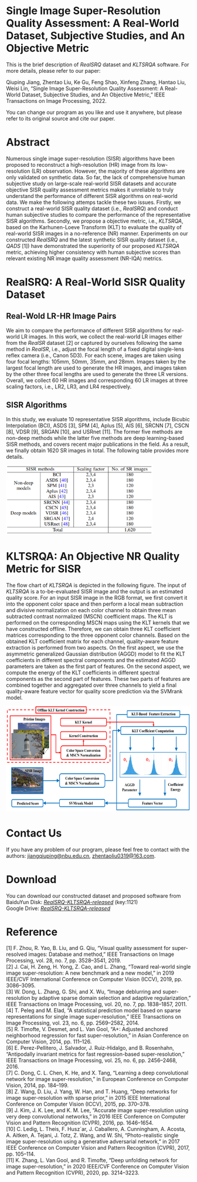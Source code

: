 # Single Image Super-Resolution Quality Assessment: A Real-World Dataset, Subjective Studies, and An Objective Metric
This is the brief description of *RealSRQ* dataset and *KLTSRQA* software. For more details, please refer to our paper:  

Qiuping Jiang, Zhentao Liu, Ke Gu, Feng Shao, Xinfeng Zhang, Hantao Liu, Weisi Lin, “Single Image Super-Resolution Quality Assessment: A Real-World Dataset, Subjective Studies, and An Objective Metric,”  IEEE Transactions on Image Processing, 2022.  

You can change our program as you like and use it anywhere, but please refer to its original source and cite our paper. 
# Abstract
Numerous single image super-resolution (SISR) algorithms have been proposed to reconstruct a high-resolution (HR) image from its low-resolution (LR) observation. However, the majority of these algorithms are only validated on synthetic data. So far, the lack of comprehensive human subjective study on large-scale real-world SISR datasets and accurate objective SISR quality assessment metrics makes it unreliable to truly understand the performance of different SISR algorithms on real-world data. We make the following attemps tackle these two issues. Firstly, we construct a real-world SISR quality dataset (i.e., *RealSRQ*) and conduct human subjective studies to compare the performance of the representative SISR algorithms. Secondly, we propose a objective metric, i.e., *KLTSRQA*, based on the Karhunen-Loeve Transform (KLT) to evaluate the quality of real-world SISR images in a no-reference (NR) manner. Experiments on our constructed *RealSRQ* and the latest synthetic SISR quality dataset (i.e., *QADS* [1]) have demonstrated the superiority of our proposed *KLTSRQA* metric, achieving higher consistency with human subjective scores than relevant existing NR image quality assessment (NR-IQA) metrics.

# RealSRQ: A Real-World SISR Quality Dataset
## Real-Wold LR-HR Image Pairs
We aim to compare the performance of different SISR algorithms for real-world LR images. In this work, we collect the real-world LR images either from the *RealSR* dataset [2] or captured by ourselves following the same method in *RealSR*, i.e., adjust the focal length of a fixed digital single-lens reflex camera (i.e., Canon 5D3). For each scene, images are taken using four focal lengths: 105mm, 50mm, 35mm, and 28mm. Images taken by the largest focal length are used to generate the HR images, and images taken by the other three focal lengths are used to generate the three LR versions. Overall, we collect 60 HR images and corresponding 60 LR images at three scaling factors, i.e., LR2, LR3, and LR4 respectively.
## SISR Algorithms
In this study, we evaluate 10 representative SISR algorithms, include Bicubic Interpolation (BCI), ASDS [3], SPM [4], Aplus [5], AIS [6], SRCNN [7], CSCN [8], VDSR [9], SRGAN [10], and USRnet [11]. The former five methods are non-deep methods while the latter five methods are deep learning-based SISR methods, and covers recent major publications in the field. As a result, we finally obtain 1620 SR images in total. The following table provides more details. 

<img src="https://github.com/Zhentao-Liu/RealSRQ-KLTSRQA/blob/main/images/Table1.PNG" width="400" height="190"/><br/>

# KLTSRQA: An Objective NR Quality Metric for SISR
The flow chart of *KLTSRQA* is depicted in the following figure. The input of *KLTSRQA* is a to-be-evaluated SISR image and the output is an estimated quality score. For an input SISR image in the RGB format, we first convert it into the opponent color space and then perform a local mean subtraction and divisive normalization on each color channel to obtain three mean subtracted contrast normalized (MSCN) coefficient maps. The KLT is performed on the corresponding MSCN maps using the KLT kernels that we have constructed offline. Therefore, we can obtain three KLT coefficient matrices corresponding to the three opponent color channels. Based on the obtained KLT coefficient matrix for each channel, quality-aware feature extraction is performed from two aspects. On the first aspect, we use the asymmetric generalized Gaussian distribution (AGGD) model to fit the KLT coefficients in different spectral components and the estimated AGGD parameters are taken as the first part of features. On the second aspect, we compute the energy of the KLT coefficients in different spectral components as the second part of features. These two parts of features are combined together and aggregated over three channels to yield a final quality-aware feature vector for quality score prediction via the SVMrank model.

<img src="https://github.com/Zhentao-Liu/RealSRQ-KLTSRQA/blob/main/images/Fig8.PNG" width="618" height="288"/><br/>

# Contact Us
If you have any problem of our program, please feel free to contact with the authors: jiangqiuping@nbu.edu.cn, zhentaoliu0319@163.com.

# Download
You can download our constructed dataset and proposed software from  
BaiduYun Disk: [*RealSRQ-KLTSRQA-released*](https://pan.baidu.com/s/15ZgfpW1b2_gMAETBUeszSg) (key:1121)  
Google Drive: [*RealSRQ-KLTSRQA-released*](https://drive.google.com/drive/folders/1VTMBmxkZkZtbv_ONMME-7TRyfXNfRw9p?usp=sharing)

# Reference
[1] F. Zhou, R. Yao, B. Liu, and G. Qiu, “Visual quality assessment for super-resolved images: Database and method,” IEEE Transactions on Image Processing, vol. 28, no. 7, pp. 3528–3541, 2019.  
[2] J. Cai, H. Zeng, H. Yong, Z. Cao, and L. Zhang, “Toward real-world single image super-resolution: A new benchmark and a new model,” in 2019 IEEE/CVF International Conference on Computer Vision (ICCV), 2019, pp. 3086–3095.  
[3] W. Dong, L. Zhang, G. Shi, and X. Wu, “Image deblurring and super-resolution by adaptive sparse domain selection and adaptive regularization,” IEEE Transactions on Image Processing, vol. 20, no. 7, pp. 1838–1857, 2011.  
[4] T. Peleg and M. Elad, “A statistical prediction model based on sparse representations for single image super-resolution,” IEEE Transactions on Image Processing, vol. 23, no. 6, pp. 2569–2582, 2014.  
[5] R. Timofte, V. Desmet, and L. Van Gool, “A+: Adjusted anchored neighborhood regression for fast super-resolution,” in Asian Conference on Computer Vision, 2014, pp. 111–126.  
[6] E. Perez-Pellitero, J. Salvador, J. Ruiz-Hidalgo, and B. Rosenhahn, “Antipodally invariant metrics for fast regression-based super-resolution,” IEEE Transactions on Image Processing, vol. 25, no. 6, pp. 2456–2468, 2016.  
[7] C. Dong, C. L. Chen, K. He, and X. Tang, “Learning a deep convolutional network for image super-resolution,” in European Conference on Computer Vision, 2014, pp. 184–199.  
[8] Z. Wang, D. Liu, J. Yang, W. Han, and T. Huang, “Deep networks for image super-resolution with sparse prior,” in 2015 IEEE International Conference on Computer Vision (ICCV), 2015, pp. 370–378.  
[9] J. Kim, J. K. Lee, and K. M. Lee, “Accurate image super-resolution using very deep convolutional networks,” in 2016 IEEE Conference on Computer Vision and Pattern Recognition (CVPR), 2016, pp. 1646–1654.  
[10] C. Ledig, L. Theis, F. Husz´ar, J. Caballero, A. Cunningham, A. Acosta, A. Aitken, A. Tejani, J. Totz, Z. Wang, and W. Shi, “Photo-realistic single image super-resolution using a generative adversarial network,” in 2017 IEEE Conference on Computer Vision and Pattern Recognition (CVPR), 2017, pp. 105–114.  
[11] K. Zhang, L. Van Gool, and R. Timofte, “Deep unfolding network for image super-resolution,” in 2020 IEEE/CVF Conference on Computer Vision and Pattern Recognition (CVPR), 2020, pp. 3214–3223.  

